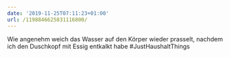 ```yaml
---
date: '2019-11-25T07:11:23+01:00'
url: /1198846625831116800/
---
```

Wie angenehm weich das Wasser auf den Körper wieder prasselt, nachdem ich den Duschkopf mit Essig entkalkt habe #JustHaushaltThings
